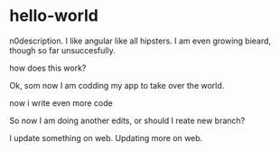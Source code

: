 # hello-world
n0description.
I like angular like all hipsters. 
I am even growing bieard, though so far unsuccesfully.

how does this work?

Ok, som now I am codding my app to take over the world.

now i write even more code


So now I am doing another edits, or should I reate new branch?


I update something on web.
Updating more on web.

